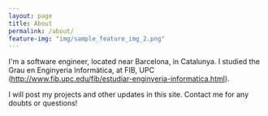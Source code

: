 ```yaml
---
layout: page
title: About
permalink: /about/
feature-img: "img/sample_feature_img_2.png"
---
```


I'm a software engineer, located near Barcelona, in Catalunya. I studied the Grau en Enginyeria Informàtica, at FIB, UPC (<http://www.fib.upc.edu/fib/estudiar-enginyeria-informatica.html>).

I will post my projects and other updates in this site. Contact me for any doubts or questions!
